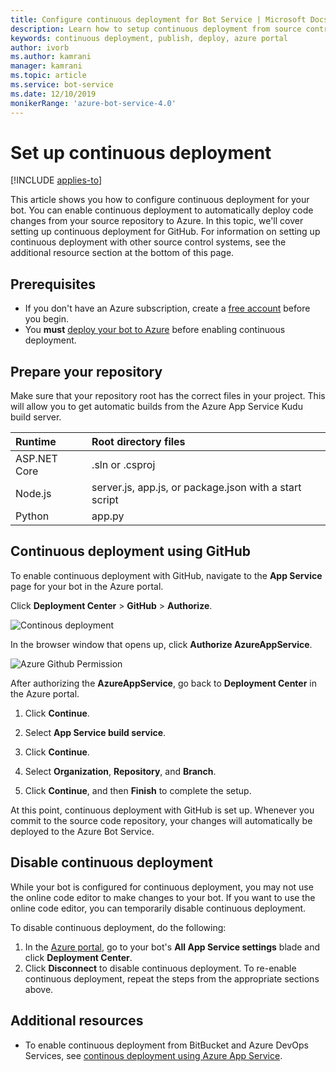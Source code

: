```yaml
---
title: Configure continuous deployment for Bot Service | Microsoft Docs
description: Learn how to setup continuous deployment from source control for a Bot Service. 
keywords: continuous deployment, publish, deploy, azure portal
author: ivorb
ms.author: kamrani
manager: kamrani
ms.topic: article
ms.service: bot-service
ms.date: 12/10/2019
monikerRange: 'azure-bot-service-4.0'
---
```


# Set up continuous deployment

[!INCLUDE [applies-to](./includes/applies-to.md)]

This article shows you how to configure continuous deployment for your bot. You can enable continuous deployment to automatically deploy code changes from your source repository to Azure. In this topic, we'll cover setting up continuous deployment for GitHub. For information on setting up continuous deployment with other source control systems, see the additional resource section at the bottom of this page.

## Prerequisites
- If you don't have an Azure subscription, create a [free account](https://portal.azure.com) before you begin.
- You **must** [deploy your bot to Azure](bot-builder-deploy-az-cli.md) before enabling continuous deployment.

## Prepare your repository
Make sure that your repository root has the correct files in your project. This will allow you to get automatic builds from the Azure App Service Kudu build server. 

|Runtime | Root directory files |
|:-------|:---------------------|
| ASP.NET Core | .sln or .csproj |
| Node.js | server.js, app.js, or package.json with a start script |
| Python | app.py |


## Continuous deployment using GitHub
To enable continuous deployment with GitHub, navigate to the **App Service** page for your bot in the Azure portal.

Click **Deployment Center** > **GitHub** > **Authorize**.

![Continous deployment](~/media/azure-bot-build/azure-deployment.png)

In the browser window that opens up, click **Authorize AzureAppService**. 

![Azure Github Permission](~/media/azure-bot-build/azure-deployment-github.png)

After authorizing the **AzureAppService**, go back to **Deployment Center** in the Azure portal.

1. Click **Continue**. 

1. Select **App Service build service**.

1. Click **Continue**.

1. Select **Organization**, **Repository**, and **Branch**.

1. Click **Continue**, and then **Finish** to complete the setup.

At this point, continuous deployment with GitHub is set up. Whenever you commit to the source code repository, your changes will automatically be deployed to the Azure Bot Service.

## Disable continuous deployment

While your bot is configured for continuous deployment, you may not use the online code editor to make changes to your bot. If you want to use the online code editor, you can temporarily disable continuous deployment.

To disable continuous deployment, do the following:
1. In the [Azure portal](https://portal.azure.com), go to your bot's **All App Service settings** blade and click **Deployment Center**. 
1. Click **Disconnect** to disable continuous deployment. To re-enable continuous deployment, repeat the steps from the appropriate sections above.

## Additional resources
- To enable continuous deployment from BitBucket and Azure DevOps Services, see  [continous deployment using Azure App Service](https://docs.microsoft.com/azure/app-service/deploy-continuous-deployment).


